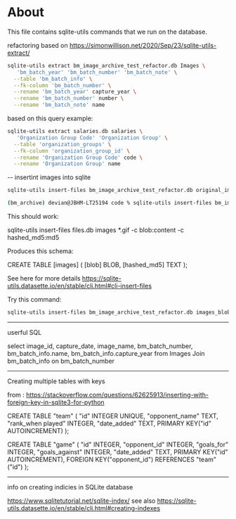 # About 

This file contains sqlite-utils commands that we run on the database. 

refactoring based on https://simonwillison.net/2020/Sep/23/sqlite-utils-extract/ 
```bash
sqlite-utils extract bm_image_archive_test_refactor.db Images \
   'bm_batch_year' 'bm_batch_number' 'bm_batch_note' \
  --table 'bm_batch_info' \
  --fk-column 'bm_batch_number' \
  --rename 'bm_batch_year' capture_year \
  --rename 'bm_batch_number' number \
  --rename 'bm_batch_note' name 
```

based on this query example: 
```bash
sqlite-utils extract salaries.db salaries \
   'Organization Group Code' 'Organization Group' \
  --table 'organization_groups' \
  --fk-column 'organization_group_id' \
  --rename 'Organization Group Code' code \
  --rename 'Organization Group' name
```

--
insertint images into sqlite

```bash
sqlite-utils insert-files bm_image_archive_test_refactor.db original_images ../images/test_images -c path -c md5 -c last_modified:mtime -c size --pk=path 
```

```bash
(bm_archive) devian@JBHM-LT25194 code % sqlite-utils insert-files bm_image_archive_test_refactor.db original_images_blobs ../images/test_images
``` 

This should work:

sqlite-utils insert-files files.db images *.gif -c blob:content -c hashed_md5:md5

Produces this schema:

CREATE TABLE [images] (
   [blob] BLOB,
   [hashed_md5] TEXT
);

See here for more details https://sqlite-utils.datasette.io/en/stable/cli.html#cli-insert-files

Try this command:

```bash
sqlite-utils insert-files bm_image_archive_test_refactor.db images_blob_and_md ../images/osx-export-1  -c blob:content -c hashed_md5:md5 -name -c ctime_iso:created_time -c size 
```




---
userful SQL 

select
  image_id,
  capture_date,
  image_name,
  bm_batch_number,
  bm_batch_info.name,
  bm_batch_info.capture_year
from
  Images
  Join bm_batch_info on bm_batch_number 


--- --------------------------------
Creating multiple tables with keys 

from : https://stackoverflow.com/questions/62625913/inserting-with-foreign-key-in-sqlite3-for-python 

CREATE TABLE "team" (
    "id"    INTEGER UNIQUE,
    "opponent_name" TEXT,
    "rank_when played"  INTEGER,
    "date_added"    TEXT,
    PRIMARY KEY("id" AUTOINCREMENT)
);

CREATE TABLE "game" (
    "id"    INTEGER,
    "opponent_id"   INTEGER,
    "goals_for" INTEGER,
    "goals_against" INTEGER,
    "date_added"    TEXT,
    PRIMARY KEY("id" AUTOINCREMENT),
    FOREIGN KEY("opponent_id") REFERENCES "team"("id")
);


---
info on creating indicies in SQLite database

https://www.sqlitetutorial.net/sqlite-index/
see also https://sqlite-utils.datasette.io/en/stable/cli.html#creating-indexes 

